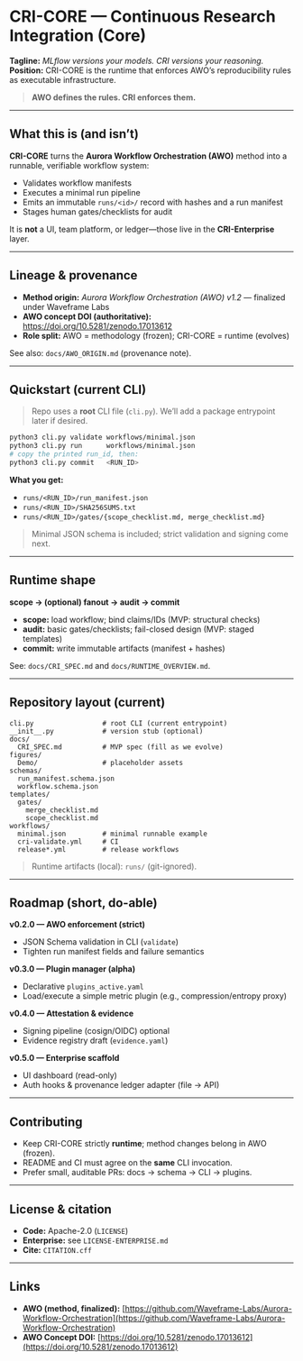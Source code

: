 # CRI-CORE — Continuous Research Integration (Core)

**Tagline:** *MLflow versions your models. CRI versions your reasoning.*  
**Position:** CRI-CORE is the runtime that enforces AWO’s reproducibility rules as executable infrastructure.

> **AWO defines the rules. CRI enforces them.**

---

## What this is (and isn’t)

**CRI-CORE** turns the **Aurora Workflow Orchestration (AWO)** method into a runnable, verifiable workflow system:
- Validates workflow manifests
- Executes a minimal run pipeline
- Emits an immutable `runs/<id>/` record with hashes and a run manifest
- Stages human gates/checklists for audit

It is **not** a UI, team platform, or ledger—those live in the **CRI-Enterprise** layer.

---

## Lineage & provenance

- **Method origin:** *Aurora Workflow Orchestration (AWO) v1.2* — finalized under Waveframe Labs  
- **AWO concept DOI (authoritative):** https://doi.org/10.5281/zenodo.17013612  
- **Role split:** AWO = methodology (frozen); CRI-CORE = runtime (evolves)

See also: `docs/AWO_ORIGIN.md` (provenance note).

---

## Quickstart (current CLI)

> Repo uses a **root** CLI file (`cli.py`). We’ll add a package entrypoint later if desired.

```bash
python3 cli.py validate workflows/minimal.json
python3 cli.py run      workflows/minimal.json
# copy the printed run_id, then:
python3 cli.py commit   <RUN_ID>
````

**What you get:**

* `runs/<RUN_ID>/run_manifest.json`
* `runs/<RUN_ID>/SHA256SUMS.txt`
* `runs/<RUN_ID>/gates/{scope_checklist.md, merge_checklist.md}`

> Minimal JSON schema is included; strict validation and signing come next.

---

## Runtime shape

**scope → (optional) fanout → audit → commit**

* **scope:** load workflow; bind claims/IDs (MVP: structural checks)
* **audit:** basic gates/checklists; fail-closed design (MVP: staged templates)
* **commit:** write immutable artifacts (manifest + hashes)

See: `docs/CRI_SPEC.md` and `docs/RUNTIME_OVERVIEW.md`.

---

## Repository layout (current)

```
cli.py                 # root CLI (current entrypoint)
__init__.py            # version stub (optional)
docs/
  CRI_SPEC.md          # MVP spec (fill as we evolve)
figures/
  Demo/                # placeholder assets
schemas/
  run_manifest.schema.json
  workflow.schema.json
templates/
  gates/
    merge_checklist.md
    scope_checklist.md
workflows/
  minimal.json         # minimal runnable example
  cri-validate.yml     # CI
  release*.yml         # release workflows
```

> Runtime artifacts (local): `runs/` (git-ignored).

---

## Roadmap (short, do-able)

**v0.2.0 — AWO enforcement (strict)**

* JSON Schema validation in CLI (`validate`)
* Tighten run manifest fields and failure semantics

**v0.3.0 — Plugin manager (alpha)**

* Declarative `plugins_active.yaml`
* Load/execute a simple metric plugin (e.g., compression/entropy proxy)

**v0.4.0 — Attestation & evidence**

* Signing pipeline (cosign/OIDC) optional
* Evidence registry draft (`evidence.yaml`)

**v0.5.0 — Enterprise scaffold**

* UI dashboard (read-only)
* Auth hooks & provenance ledger adapter (file → API)

---

## Contributing

* Keep CRI-CORE strictly **runtime**; method changes belong in AWO (frozen).
* README and CI must agree on the **same** CLI invocation.
* Prefer small, auditable PRs: docs → schema → CLI → plugins.

---

## License & citation

* **Code:** Apache-2.0 (`LICENSE`)
* **Enterprise:** see `LICENSE-ENTERPRISE.md`
* **Cite:** `CITATION.cff`

---

## Links

* **AWO (method, finalized):** [https://github.com/Waveframe-Labs/Aurora-Workflow-Orchestration](https://github.com/Waveframe-Labs/Aurora-Workflow-Orchestration)
* **AWO Concept DOI:** [https://doi.org/10.5281/zenodo.17013612](https://doi.org/10.5281/zenodo.17013612)

